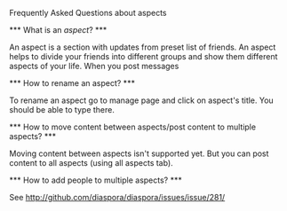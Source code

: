 Frequently Asked Questions about aspects

*** What is an *aspect*? ***

An aspect is a section with updates from preset list of friends. An aspect helps to divide your friends into different groups and show them different aspects of your life. When you post messages

*** How to rename an aspect? ***

To rename an aspect go to manage page and click on aspect's title. You should be able to type there.

*** How to move content between aspects/post content to multiple aspects? ***

Moving content between aspects isn't supported yet. But you can post content to all aspects (using all aspects tab).

*** How to add people to multiple aspects? ***

See http://github.com/diaspora/diaspora/issues/issue/281/